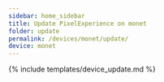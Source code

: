 ```yaml
---
sidebar: home_sidebar
title: Update PixelExperience on monet
folder: update
permalink: /devices/monet/update/
device: monet
---
```

{% include templates/device_update.md %}
